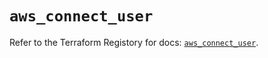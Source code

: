 # `aws_connect_user`

Refer to the Terraform Registory for docs: [`aws_connect_user`](https://registry.terraform.io/providers/hashicorp/aws/5.24.0/docs/resources/connect_user).
